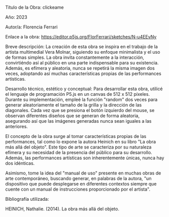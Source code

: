 Título de la Obra: clickeame

Año: 2023

Autor/a: Florencia Ferrari

Enlace a la obra: https://editor.p5js.org/FlorFerrari/sketches/N-u4EEvNy

Breve descripción:
La creación de esta obra se inspira en el trabajo de la artista multimedial Vera Molnar, siguiendo su enfoque minimalista y el uso de formas simples. La obra invita constantemente a la interacción, convirtiéndo así al público en una parte indispensable para su existencia. Además, es efímera y aleatoria, nunca se repetirá la misma imagen dos veces, adoptando así muchas características propias de las performances artísticas.

Desarrollo técnico, estético y conceptual:
Para desarrollar esta obra, utilicé el lenguaje de programación P5.js en un canvas de 512 x 512 píxeles. Durante su implementación, empleé la función "random" dos veces para generar aleatoriamente el tamaño de la grilla y la dirección de las diagonales. Cada vez que se presiona el botón izquierdo del mouse, se observan diferentes diseños que se generan de forma aleatoria, asegurando así que las imágenes generadas nunca sean iguales a las anteriores.

El concepto de la obra surge al tomar características propias de las performances, tal como lo expone la autora Heinich en su libro "La obra más allá del objeto". Este tipo de arte se caracteriza por su naturaleza efímera y su necesidad de la presencia del público para su desarrollo. Además, las performances artísticas son inherentemente únicas, nunca hay dos idénticas.

Asimismo, tome la idea del "manual de uso" presente en muchas obras de arte contemporáneo, buscando generar, en palabras de la autora, "un dispositivo que puede desplegarse en diferentes contextos siempre que cuente con un manual de instrucciones proporcionado por el artista".

Bibliografía utilizada:

HEINICH, Nathalie. (2014). La obra más allá del objeto.